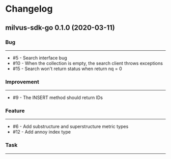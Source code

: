 # Changelog     

## milvus-sdk-go 0.1.0 (2020-03-11)

### Bug
---
- \#5 - Search interface bug
- \#10 - When the collection is empty, the search client throws exceptions
- \#15 - Search won't return status when return nq = 0

### Improvement
---
- \#9 - The INSERT method should return IDs

### Feature
---
- \#6 - Add substructure and superstructure metric types
- \#12 - Add annoy index type

### Task
---